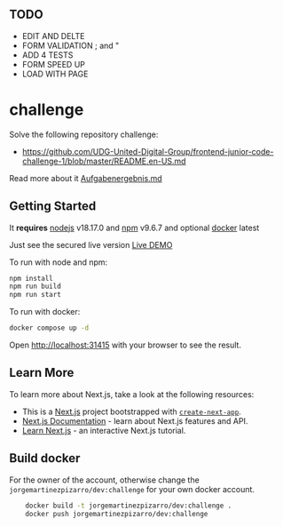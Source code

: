 ## TODO

- EDIT AND DELTE
- FORM VALIDATION ; and "
- ADD 4 TESTS
- FORM SPEED UP
- LOAD WITH PAGE

# challenge

Solve the following repository challenge:

- https://github.com/UDG-United-Digital-Group/frontend-junior-code-challenge-1/blob/master/README.en-US.md

Read more about it [Aufgabenergebnis.md](https://github.com/JorgeMartinezPizarro/challenge/blob/main/Aufgabenergebnis.md)

## Getting Started

It **requires** [nodejs](https://nodejs.org/en) v18.17.0 and [npm](https://npm.org) v9.6.7 and optional [docker](https://docker.com) latest

Just see the secured live version [Live DEMO](https://dev.ideniox.com)

To run with node and npm:

```bash
npm install
npm run build
npm run start
```

To run with docker:

```bash
docker compose up -d
```

Open [http://localhost:31415](http://localhost:31415) with your browser to see the result.

## Learn More

To learn more about Next.js, take a look at the following resources:

- This is a [Next.js](https://nextjs.org/) project bootstrapped with [`create-next-app`](https://github.com/vercel/next.js/tree/canary/packages/create-next-app).
- [Next.js Documentation](https://nextjs.org/docs) - learn about Next.js features and API.
- [Learn Next.js](https://nextjs.org/learn) - an interactive Next.js tutorial.

## Build docker

For the owner of the account, otherwise change the `jorgemartinezpizarro/dev:challenge` for your own docker account.

```bash
    docker build -t jorgemartinezpizarro/dev:challenge .
    docker push jorgemartinezpizarro/dev:challenge
```

